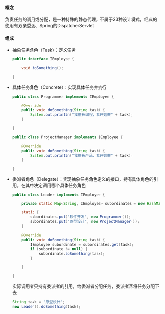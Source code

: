 #### 概念

负责任务的调用或分配，是一种特殊的静态代理，不属于23种设计模式，经典的使用有双亲委派、Spring的DispatcherServlet

#### 组成

- 抽象任务角色（Task）：定义任务

  ```java
  public interface IEmployee {

      void doSomething();

  }
  ```

- 具体任务角色（Concrete）：实现具体任务并执行

  ```java
  public class Programmer implements IEmployee {

      @Override
      public void doSomething(String task) {
          System.out.println("我擅长编程，我开始做" + task);
      }

  }

  public class ProjectManager implements IEmployee {

      @Override
      public void doSomething(String task) {
          System.out.println("我擅长产品，我开始做" + task);
      }

  }
  ```

- 委派者角色（Delegate）：实现抽象任务角色定义的接口，持有具体角色的引用，在其中决定调用哪个具体任务角色

  ```java
  public class Leader implements IEmployee {

      private static Map<String, IEmployee> subordinates = new HashMap<>();

      static {
          subordinates.put("软件开发", new Programmer());
          subordinates.put("原型设计", new ProjectManager());
      }

      @Override
      public void doSomething(String task) {
          IEmployee subordinate = subordinates.get(task);
          if (subordinate != null) {
              subordinate.doSomething(task);
          }

      }

  }
  ```

  实际调用者只持有委派者的引用，给委派者分配任务，委派者再将任务分配下去

  ```java
  String task = "原型设计";
  new Leader().doSomething(task);
  ```
